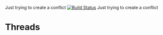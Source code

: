 Just trying to create a conflict
[![Build Status](https://travis-ci.org/LasTshaMAN/Threads.svg?branch=master)](https://travis-ci.org/LasTshaMAN/Threads)
Just trying to create a conflict
# Threads
